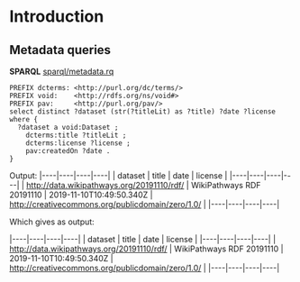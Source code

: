 # Introduction

## Metadata queries

**SPARQL** [sparql/metadata.rq](sparql/metadata.code.html)
```sparql
PREFIX dcterms: <http://purl.org/dc/terms/>
PREFIX void:    <http://rdfs.org/ns/void#>
PREFIX pav:     <http://purl.org/pav/>
select distinct ?dataset (str(?titleLit) as ?title) ?date ?license where {
  ?dataset a void:Dataset ;
    dcterms:title ?titleLit ;
    dcterms:license ?license ;
    pav:createdOn ?date .
}
```
Output:
|----|----|----|----|
| dataset | title | date | license |
|----|----|----|----|
| http://data.wikipathways.org/20191110/rdf/ | WikiPathways RDF 20191110 | 2019-11-10T10:49:50.340Z | http://creativecommons.org/publicdomain/zero/1.0/  |
|----|----|----|----|

Which gives as output:

|----|----|----|----|
| dataset | title | date | license |
|----|----|----|----|
| http://data.wikipathways.org/20191110/rdf/ | WikiPathways RDF 20191110 | 2019-11-10T10:49:50.340Z | http://creativecommons.org/publicdomain/zero/1.0/  |
|----|----|----|----|
